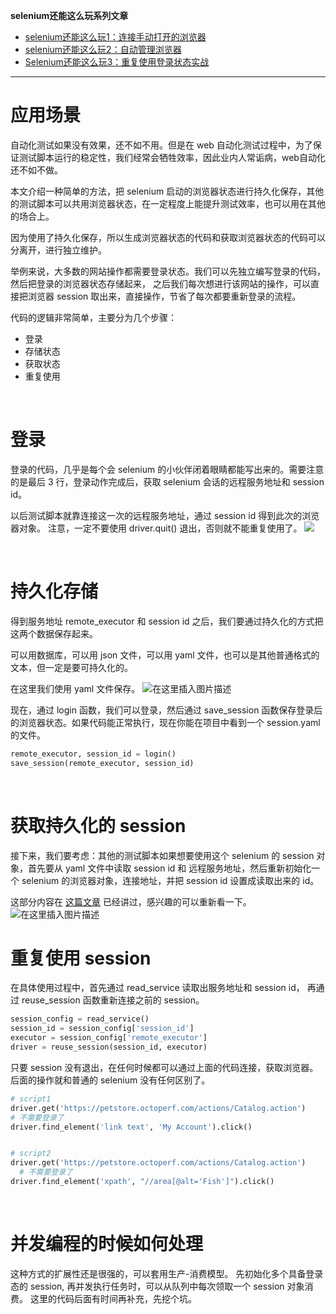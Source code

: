 **selenium还能这么玩系列文章**

- [selenium还能这么玩1：连接手动打开的浏览器](https://blog.csdn.net/looker53/article/details/122951590)
- [selenium还能这么玩2：自动管理浏览器](https://blog.csdn.net/looker53/article/details/122953099)
- [Selenium还能这么玩3：重复使用登录状态实战](https://blog.csdn.net/looker53/article/details/122967340)

---

# 应用场景

自动化测试如果没有效果，还不如不用。但是在 web 自动化测试过程中，为了保证测试脚本运行的稳定性，我们经常会牺牲效率，因此业内人常诟病，web自动化还不如不做。

本文介绍一种简单的方法，把 selenium 启动的浏览器状态进行持久化保存，其他的测试脚本可以共用浏览器状态，在一定程度上能提升测试效率，也可以用在其他的场合上。

因为使用了持久化保存，所以生成浏览器状态的代码和获取浏览器状态的代码可以分离开，进行独立维护。

举例来说，大多数的网站操作都需要登录状态。我们可以先独立编写登录的代码，然后把登录的浏览器状态存储起来， 之后我们每次想进行该网站的操作，可以直接把浏览器 session 取出来，直接操作，节省了每次都要重新登录的流程。

代码的逻辑非常简单，主要分为几个步骤：

- 登录
- 存储状态
- 获取状态
- 重复使用

<br>

# 登录

登录的代码，几乎是每个会 selenium 的小伙伴闭着眼睛都能写出来的。需要注意的是最后 3 行，登录动作完成后，获取 selenium 会话的远程服务地址和 session id。

以后测试脚本就靠连接这一次的远程服务地址，通过 session id 得到此次的浏览器对象。 注意，一定不要使用 driver.quit() 退出，否则就不能重复使用了。
![](https://img-blog.csdnimg.cn/28c3c9715e15493d9b2d8ac2ac74fafe.png)

<br>

# 持久化存储

得到服务地址 remote_executor 和 session id 之后，我们要通过持久化的方式把这两个数据保存起来。

可以用数据库，可以用 json 文件，可以用 yaml 文件，也可以是其他普通格式的文本，但一定是要可持久化的。

在这里我们使用 yaml 文件保存。
![在这里插入图片描述](https://img-blog.csdnimg.cn/da1f45a8aed6440ea1d065b550909e2c.png)


现在，通过 login 函数，我们可以登录，然后通过 save_session 函数保存登录后的浏览器状态。如果代码能正常执行，现在你能在项目中看到一个 session.yaml 的文件。

```python
remote_executor, session_id = login()
save_session(remote_executor, session_id)
```

<br>

# 获取持久化的 session

接下来，我们要考虑：其他的测试脚本如果想要使用这个 selenium 的 session 对象，首先要从 yaml 文件中读取 session id 和 远程服务地址，然后重新初始化一个 selenium 的浏览器对象，连接地址，并把 session id 设置成读取出来的 id。

这部分内容在 [这篇文章](https://blog.csdn.net/looker53/article/details/122953099) 已经讲过，感兴趣的可以重新看一下。
![在这里插入图片描述](https://img-blog.csdnimg.cn/86ff65b5a3ad40ed81a2be323c047e38.png)
<br>

# 重复使用 session

在具体使用过程中，首先通过 read_service 读取出服务地址和 session id， 再通过 reuse_session 函数重新连接之前的 session。

```python
session_config = read_service()
session_id = session_config['session_id']
executor = session_config['remote_executor']
driver = reuse_session(session_id, executor)
```

只要 session 没有退出，在任何时候都可以通过上面的代码连接，获取浏览器。后面的操作就和普通的 selenium 没有任何区别了。

```python
# script1
driver.get('https://petstore.octoperf.com/actions/Catalog.action')
# 不需要登录了
driver.find_element('link text', 'My Account').click()


# script2
driver.get('https://petstore.octoperf.com/actions/Catalog.action')
  # 不需要登录了
driver.find_element('xpath', "//area[@alt='Fish']").click()
```

<br>

# 并发编程的时候如何处理

这种方式的扩展性还是很强的，可以套用生产-消费模型。 先初始化多个具备登录态的 session,  再并发执行任务时，可以从队列中每次领取一个 session 对象消费。 这里的代码后面有时间再补充，先挖个坑。


